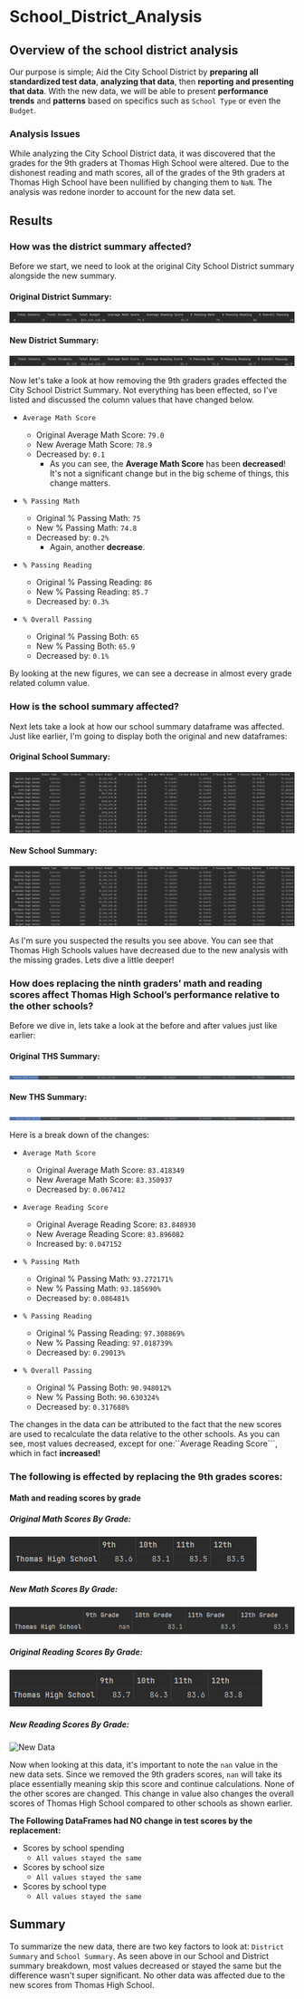# School_District_Analysis
## Overview of the school district analysis
Our purpose is simple; Aid the City School District by **preparing all standardized test data**, **analyzing that data**, 
then **reporting and presenting that data**. With the new data, we will be able to present **performance trends** and **patterns**
based on specifics such as ```School Type``` or even the ```Budget```.

### Analysis Issues
While analyzing the City School District data, it was discovered that the grades for the 9th graders at Thomas High School
were altered. Due to the dishonest reading and math scores, all of the grades of the 9th graders at Thomas High School
have been nullified by changing them to ```NaN```. The analysis was redone inorder to account for the new data set.

## Results
### How was the district summary affected?
Before we start, we need to look at the original City School District summary alongside the new summary.
#### Original District Summary:
![Original Data](https://github.com/StickySitch/School_District_Analysis/blob/main/Images/BeforeChangedGrades.png)

#### New District Summary:
![New Data](https://github.com/StickySitch/School_District_Analysis/blob/main/Images/AfterChangedGrades.png)

Now let's take a look at how removing the 9th graders grades effected the City School District Summary. Not everything
has been effected, so I've listed and discussed the column values that have changed below.
- ```Average Math Score```
  - Original Average Math Score: ```79.0```
  - New Average Math Score: ```78.9```
  - Decreased by: ```0.1```
    - As you can see, the **Average Math Score** has been **decreased**! It's not a significant change but in the big scheme
of things, this change matters. 
- ```% Passing Math```
  - Original % Passing Math: ```75```
  - New % Passing Math: ```74.8```
  - Decreased by: ```0.2%```
    - Again, another **decrease**. 
    
- ```% Passing Reading```
  - Original % Passing Reading: ```86```
  - New % Passing Reading: ```85.7```
  - Decreased by: ```0.3%```
    
- ```% Overall Passing```
  - Original % Passing Both: ```65```
  - New % Passing Both: ```65.9```
  - Decreased by: ```0.1%```

By looking at the new figures, we can see a decrease in almost every grade related column value.
### How is the school summary affected?

Next lets take a look at how our school summary dataframe was affected. Just like earlier, I'm going to display both the
original and new dataframes:
#### Original School Summary:
![Original Data](https://github.com/StickySitch/School_District_Analysis/blob/main/Images/districtbefore.png)
#### New School Summary:
![New Data](https://github.com/StickySitch/School_District_Analysis/blob/main/Images/districtafter.png)

As I'm sure you suspected the results you see above. You can see that Thomas High Schools values have decreased due to
the new analysis with the missing grades. Lets dive a little deeper!

### How does replacing the ninth graders’ math and reading scores affect Thomas High School’s performance relative to the other schools?
Before we dive in, lets take a look at the before and after values just like earlier:
#### Original THS Summary:
![Original Data](https://github.com/StickySitch/School_District_Analysis/blob/main/Images/thsBefore.png)
#### New THS Summary:
![New Data](https://github.com/StickySitch/School_District_Analysis/blob/main/Images/thsAfter.png)

Here is a break down of the changes:

- ```Average Math Score```
  - Original Average Math Score: ```83.418349```
  - New Average Math Score: ```83.350937```
  - Decreased by: ```0.067412```
  
- ```Average Reading Score```
  - Original Average Reading Score: ```83.848930```
  - New Average Reading Score: ```83.896082```
  - Increased by: ```0.047152```

    
- ```% Passing Math```
  - Original % Passing Math: ```93.272171%```
  - New % Passing Math: ```93.185690%```
  - Decreased by: ```0.086481%```

- ```% Passing Reading```
  - Original % Passing Reading: ```97.308869%```
  - New % Passing Reading: ```97.018739%```
  - Decreased by: ```0.29013%```

- ```% Overall Passing```
  - Original % Passing Both: ```90.948012%```
  - New % Passing Both: ```90.630324%```
  - Decreased by: ```0.317688%```

The changes in the data can be attributed to the fact that the new scores are used to recalculate the data relative to
the other schools. As you can see, most values decreased, except for one:``Average Reading Score```, which in fact **increased!**

### The following is effected by replacing the 9th grades scores:

#### Math and reading scores by grade

##### Original Math Scores By Grade:

![Original Data](https://github.com/StickySitch/School_District_Analysis/blob/main/Images/thsMathBefore.png)

##### New Math Scores By Grade:

![New Data](https://github.com/StickySitch/School_District_Analysis/blob/main/Images/thsMathAfter.png)


##### Original Reading Scores By Grade:
![Original Data](https://github.com/StickySitch/School_District_Analysis/blob/main/Images/thsReadingBefore.png)

##### New Reading Scores By Grade:
![New Data](https://github.com/StickySitch/School_District_Analysis/tree/main/Images/thsReadingAfter.png)

Now when looking at this data, it's important to note the ```nan``` value in the new data sets. Since we removed the 9th
graders scores, ```nan``` will take its place essentially meaning skip this score and continue calculations. None of the
other scores are changed. This change in value also changes the overall scores of Thomas High School compared to other schools
as shown earlier. 

**The Following DataFrames had NO change in test scores by the replacement:**
- Scores by school spending
  - ```All values stayed the same```
- Scores by school size 
  - ```All values stayed the same```
- Scores by school type
  - ```All values stayed the same```

## Summary
To summarize the new data, there are two key factors to look at: ```District Summary``` and ```School Summary```. As seen
above in our School and District summary breakdown, most values decreased or stayed the same but the difference wasn't super significant.
No other data was affected due to the new scores from Thomas High School.

